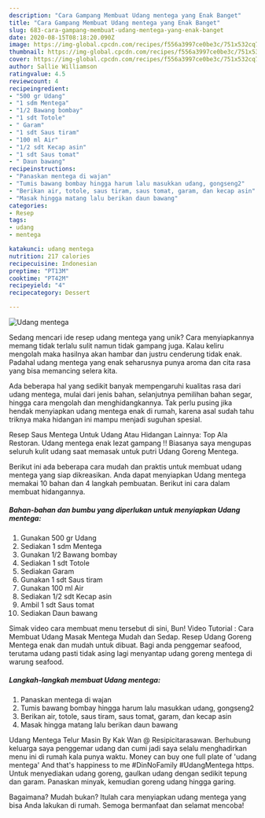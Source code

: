 ```yaml
---
description: "Cara Gampang Membuat Udang mentega yang Enak Banget"
title: "Cara Gampang Membuat Udang mentega yang Enak Banget"
slug: 683-cara-gampang-membuat-udang-mentega-yang-enak-banget
date: 2020-08-15T08:18:20.090Z
image: https://img-global.cpcdn.com/recipes/f556a3997ce0be3c/751x532cq70/udang-mentega-foto-resep-utama.jpg
thumbnail: https://img-global.cpcdn.com/recipes/f556a3997ce0be3c/751x532cq70/udang-mentega-foto-resep-utama.jpg
cover: https://img-global.cpcdn.com/recipes/f556a3997ce0be3c/751x532cq70/udang-mentega-foto-resep-utama.jpg
author: Sallie Williamson
ratingvalue: 4.5
reviewcount: 4
recipeingredient:
- "500 gr Udang"
- "1 sdm Mentega"
- "1/2 Bawang bombay"
- "1 sdt Totole"
- " Garam"
- "1 sdt Saus tiram"
- "100 ml Air"
- "1/2 sdt Kecap asin"
- "1 sdt Saus tomat"
- " Daun bawang"
recipeinstructions:
- "Panaskan mentega di wajan"
- "Tumis bawang bombay hingga harum lalu masukkan udang, gongseng2"
- "Berikan air, totole, saus tiram, saus tomat, garam, dan kecap asin"
- "Masak hingga matang lalu berikan daun bawang"
categories:
- Resep
tags:
- udang
- mentega

katakunci: udang mentega 
nutrition: 217 calories
recipecuisine: Indonesian
preptime: "PT13M"
cooktime: "PT42M"
recipeyield: "4"
recipecategory: Dessert

---
```



![Udang mentega](https://img-global.cpcdn.com/recipes/f556a3997ce0be3c/751x532cq70/udang-mentega-foto-resep-utama.jpg)

Sedang mencari ide resep udang mentega yang unik? Cara menyiapkannya memang tidak terlalu sulit namun tidak gampang juga. Kalau keliru mengolah maka hasilnya akan hambar dan justru cenderung tidak enak. Padahal udang mentega yang enak seharusnya punya aroma dan cita rasa yang bisa memancing selera kita.

Ada beberapa hal yang sedikit banyak mempengaruhi kualitas rasa dari udang mentega, mulai dari jenis bahan, selanjutnya pemilihan bahan segar, hingga cara mengolah dan menghidangkannya. Tak perlu pusing jika hendak menyiapkan udang mentega enak di rumah, karena asal sudah tahu triknya maka hidangan ini mampu menjadi suguhan spesial.

Resep Saus Mentega Untuk Udang Atau Hidangan Lainnya: Top Ala Restoran. Udang mentega enak lezat gampang !! Biasanya saya mengupas seluruh kulit udang saat memasak untuk putri Udang Goreng Mentega.


Berikut ini ada beberapa cara mudah dan praktis untuk membuat udang mentega yang siap dikreasikan. Anda dapat menyiapkan Udang mentega memakai 10 bahan dan 4 langkah pembuatan. Berikut ini cara dalam membuat hidangannya.

<!--inarticleads1-->

##### Bahan-bahan dan bumbu yang diperlukan untuk menyiapkan Udang mentega:

1. Gunakan 500 gr Udang
1. Sediakan 1 sdm Mentega
1. Gunakan 1/2 Bawang bombay
1. Sediakan 1 sdt Totole
1. Sediakan  Garam
1. Gunakan 1 sdt Saus tiram
1. Gunakan 100 ml Air
1. Sediakan 1/2 sdt Kecap asin
1. Ambil 1 sdt Saus tomat
1. Sediakan  Daun bawang


Simak video cara membuat menu tersebut di sini, Bun! Video Tutorial : Cara Membuat Udang Masak Mentega Mudah dan Sedap. Resep Udang Goreng Mentega enak dan mudah untuk dibuat. Bagi anda penggemar seafood, terutama udang pasti tidak asing lagi menyantap udang goreng mentega di warung seafood. 

<!--inarticleads2-->

##### Langkah-langkah membuat Udang mentega:

1. Panaskan mentega di wajan
1. Tumis bawang bombay hingga harum lalu masukkan udang, gongseng2
1. Berikan air, totole, saus tiram, saus tomat, garam, dan kecap asin
1. Masak hingga matang lalu berikan daun bawang


Udang Mentega Telur Masin By Kak Wan @ Resipicitarasawan. Berhubung keluarga saya penggemar udang dan cumi jadi saya selalu menghadirkan menu ini di rumah kala punya waktu. Money can buy one full plate of &#39;udang mentega&#39; And that&#39;s happiness to me #DinNoFamily #UdangMentega https. Untuk menyediakan udang goreng, gaulkan udang dengan sedikit tepung dan garam. Panaskan minyak, kemudian goreng udang hingga garing. 

Bagaimana? Mudah bukan? Itulah cara menyiapkan udang mentega yang bisa Anda lakukan di rumah. Semoga bermanfaat dan selamat mencoba!
